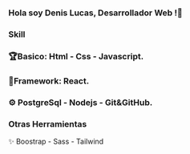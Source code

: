 ### Hola soy Denis Lucas, Desarrollador Web !👋
### Skill
### 🏆Basico: Html  - Css - Javascript.
### 👾Framework: React.
### ⚙️ PostgreSql - Nodejs - Git&GitHub.


### Otras Herramientas 

✨ Boostrap - Sass - Tailwind

